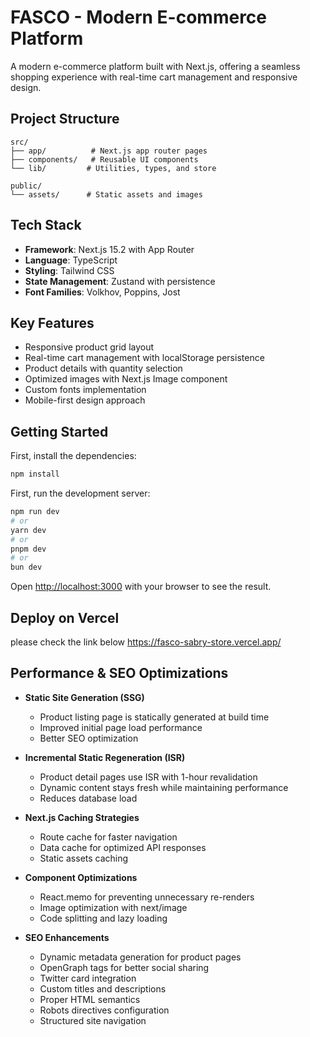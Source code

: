 # FASCO - Modern E-commerce Platform

A modern e-commerce platform built with Next.js, offering a seamless shopping experience with real-time cart management and responsive design.

## Project Structure

```plaintext
src/
├── app/          # Next.js app router pages
├── components/   # Reusable UI components
└── lib/         # Utilities, types, and store

public/
└── assets/      # Static assets and images
```

## Tech Stack

- **Framework**: Next.js 15.2 with App Router
- **Language**: TypeScript
- **Styling**: Tailwind CSS
- **State Management**: Zustand with persistence
- **Font Families**: Volkhov, Poppins, Jost

## Key Features

- Responsive product grid layout
- Real-time cart management with localStorage persistence
- Product details with quantity selection
- Optimized images with Next.js Image component
- Custom fonts implementation
- Mobile-first design approach

## Getting Started

First, install the dependencies:

```bash
npm install
```

First, run the development server:

```bash
npm run dev
# or
yarn dev
# or
pnpm dev
# or
bun dev
```

Open [http://localhost:3000](http://localhost:3000) with your browser to see the result.





## Deploy on Vercel

please check the link below
https://fasco-sabry-store.vercel.app/


## Performance & SEO Optimizations

- **Static Site Generation (SSG)**
  - Product listing page is statically generated at build time
  - Improved initial page load performance
  - Better SEO optimization

- **Incremental Static Regeneration (ISR)**
  - Product detail pages use ISR with 1-hour revalidation
  - Dynamic content stays fresh while maintaining performance
  - Reduces database load

- **Next.js Caching Strategies**
  - Route cache for faster navigation
  - Data cache for optimized API responses
  - Static assets caching

- **Component Optimizations**
  - React.memo for preventing unnecessary re-renders
  - Image optimization with next/image
  - Code splitting and lazy loading

- **SEO Enhancements**
  - Dynamic metadata generation for product pages
  - OpenGraph tags for better social sharing
  - Twitter card integration
  - Custom titles and descriptions
  - Proper HTML semantics
  - Robots directives configuration
  - Structured site navigation
